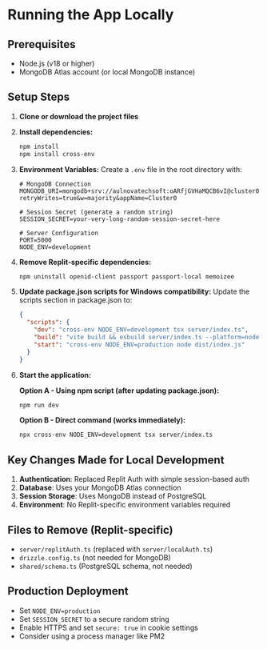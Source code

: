 # Running the App Locally

## Prerequisites
- Node.js (v18 or higher)
- MongoDB Atlas account (or local MongoDB instance)

## Setup Steps

1. **Clone or download the project files**

2. **Install dependencies:**
   ```bash
   npm install
   npm install cross-env
   ```

3. **Environment Variables:**
   Create a `.env` file in the root directory with:
   ```env
   # MongoDB Connection
   MONGODB_URI=mongodb+srv://aulnovatechsoft:oARfjGVHaMQCB6vI@cluster0.n5ex4tz.mongodb.net/?retryWrites=true&w=majority&appName=Cluster0

   # Session Secret (generate a random string)
   SESSION_SECRET=your-very-long-random-session-secret-here

   # Server Configuration
   PORT=5000
   NODE_ENV=development
   ```

4. **Remove Replit-specific dependencies:**
   ```bash
   npm uninstall openid-client passport passport-local memoizee
   ```

5. **Update package.json scripts for Windows compatibility:**
   Update the scripts section in package.json to:
   ```json
   {
     "scripts": {
       "dev": "cross-env NODE_ENV=development tsx server/index.ts",
       "build": "vite build && esbuild server/index.ts --platform=node --packages=external --bundle --format=esm --outdir=dist",
       "start": "cross-env NODE_ENV=production node dist/index.js"
     }
   }
   ```

6. **Start the application:**
   
   **Option A - Using npm script (after updating package.json):**
   ```bash
   npm run dev
   ```
   
   **Option B - Direct command (works immediately):**
   ```bash
   npx cross-env NODE_ENV=development tsx server/index.ts
   ```

## Key Changes Made for Local Development

1. **Authentication**: Replaced Replit Auth with simple session-based auth
2. **Database**: Uses your MongoDB Atlas connection
3. **Session Storage**: Uses MongoDB instead of PostgreSQL
4. **Environment**: No Replit-specific environment variables required

## Files to Remove (Replit-specific)
- `server/replitAuth.ts` (replaced with `server/localAuth.ts`)
- `drizzle.config.ts` (not needed for MongoDB)
- `shared/schema.ts` (PostgreSQL schema, not needed)

## Production Deployment
- Set `NODE_ENV=production`
- Set `SESSION_SECRET` to a secure random string
- Enable HTTPS and set `secure: true` in cookie settings
- Consider using a process manager like PM2
